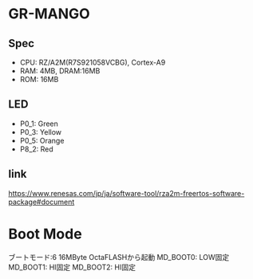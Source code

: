 # GR-MANGO

## Spec
 - CPU: RZ/A2M(R7S921058VCBG), Cortex-A9
 - RAM: 4MB, DRAM:16MB
 - ROM: 16MB

## LED
 - P0_1: Green
 - P0_3: Yellow
 - P0_5: Orange
 - P8_2: Red

## link
https://www.renesas.com/jp/ja/software-tool/rza2m-freertos-software-package#document

# Boot Mode 
ブートモード:6 16MByte OctaFLASHから起動
MD_BOOT0: LOW固定
MD_BOOT1: HI固定
MD_BOOT2: HI固定

